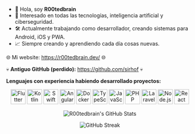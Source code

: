 - 👋 Hola, soy **R00tedbrain**  
- 👀 Interesado en todas las tecnologías, inteligencia artificial y ciberseguridad.  
- 🛠️ Actualmente trabajando como desarrollador, creando sistemas para Android, iOS y PWA.  
- 📈 Siempre creando y aprendiendo cada día cosas nuevas.  

🌐 Mi website: https://r00tedbrain.dev/  🌐

💀 **Antiguo GitHub (perdido):** https://github.com/sirhof 💀  

**Lenguajes con experiencia habiendo desarrollado proyectos:**  

<p align="center">
  <!-- Flutter -->
  <img src="https://cdn.jsdelivr.net/gh/devicons/devicon/icons/flutter/flutter-original.svg" width="40" alt="Flutter" />
  <!-- Kotlin -->
  <img src="https://cdn.jsdelivr.net/gh/devicons/devicon/icons/kotlin/kotlin-original.svg" width="40" alt="Kotlin" />
  <!-- Swift -->
  <img src="https://cdn.jsdelivr.net/gh/devicons/devicon/icons/swift/swift-original.svg" width="40" alt="Swift" />
  <!-- Angular -->
  <img src="https://cdn.jsdelivr.net/gh/devicons/devicon/icons/angularjs/angularjs-original.svg" width="40" alt="AngularJS" />
  <!-- Docker -->
  <img src="https://cdn.jsdelivr.net/gh/devicons/devicon/icons/docker/docker-original.svg" width="40" alt="Docker" />
  <!-- TypeScript -->
  <img src="https://cdn.jsdelivr.net/gh/devicons/devicon/icons/typescript/typescript-original.svg" width="40" alt="TypeScript" />
  <!-- JavaScript -->
  <img src="https://cdn.jsdelivr.net/gh/devicons/devicon/icons/javascript/javascript-original.svg" width="40" alt="JavaScript" />
  <!-- PHP -->
  <img src="https://cdn.jsdelivr.net/gh/devicons/devicon/icons/php/php-original.svg" width="40" alt="PHP" />
  <!-- Laravel -->
  <img src="https://cdn.jsdelivr.net/gh/devicons/devicon/icons/laravel/laravel-original.svg" width="40" alt="Laravel" />
  <!-- Node.js -->
  <img src="https://cdn.jsdelivr.net/gh/devicons/devicon/icons/nodejs/nodejs-original.svg" width="40" alt="Node.js" />
  <!-- React -->
  <img src="https://cdn.jsdelivr.net/gh/devicons/devicon/icons/react/react-original.svg" width="40" alt="React" />
</p>

<!---
R00tedbrain/R00tedbrain is a ✨ special ✨ repository because its README.md (this file) appears on your GitHub profile.
You can click the Preview link to take a look at your changes.
--->
<!-- GitHub Readme Stats -->
<p align="center">
  <img src="https://github-readme-stats.vercel.app/api?username=R00tedbrain&show_icons=true&theme=dark" alt="R00tedbrain's GitHub Stats"/>
</p>

<!-- GitHub Streak Stats -->
<p align="center">
  <img src="https://github-readme-streak-stats.herokuapp.com/?user=R00tedbrain&theme=dark" alt="GitHub Streak"/>
</p>
